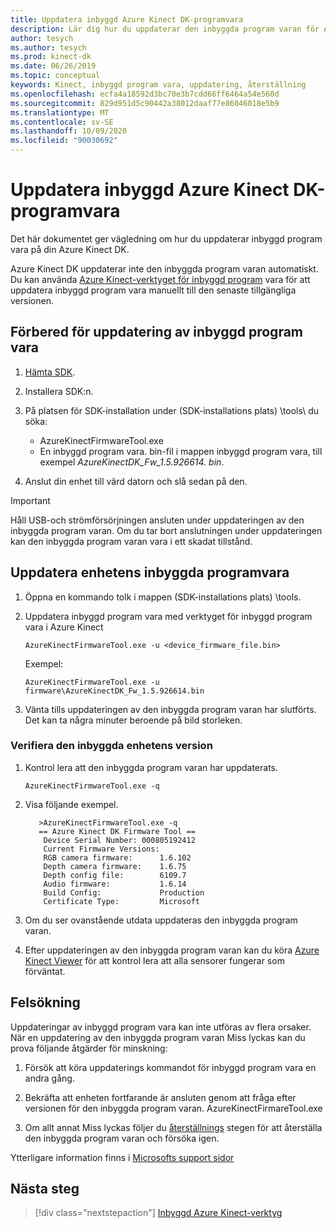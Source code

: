 ```yaml
---
title: Uppdatera inbyggd Azure Kinect DK-programvara
description: Lär dig hur du uppdaterar den inbyggda program varan för Azure Kinects DK med hjälp av Azure Kinects inbyggda program vara.
author: tesych
ms.author: tesych
ms.prod: kinect-dk
ms.date: 06/26/2019
ms.topic: conceptual
keywords: Kinect, inbyggd program vara, uppdatering, återställning
ms.openlocfilehash: ecfa4a18592d3bc70e3b7cdd66ff6464a54e560d
ms.sourcegitcommit: 829d951d5c90442a38012daaf77e86046018e5b9
ms.translationtype: MT
ms.contentlocale: sv-SE
ms.lasthandoff: 10/09/2020
ms.locfileid: "90030692"
---
```

# <a name="update-azure-kinect-dk-firmware"></a>Uppdatera inbyggd Azure Kinect DK-programvara

Det här dokumentet ger vägledning om hur du uppdaterar inbyggd program vara på din Azure Kinect DK.

Azure Kinect DK uppdaterar inte den inbyggda program varan automatiskt. Du kan använda [Azure Kinect-verktyget för inbyggd program](azure-kinect-firmware-tool.md) vara för att uppdatera inbyggd program vara manuellt till den senaste tillgängliga versionen.

## <a name="prepare-for-firmware-update"></a>Förbered för uppdatering av inbyggd program vara

1. [Hämta SDK](sensor-sdk-download.md).
2. Installera SDK:n.
3. På platsen för SDK-installation under (SDK-installations plats) \tools\ du söka:

    - AzureKinectFirmwareTool.exe
    - En inbyggd program vara. bin-fil i mappen inbyggd program vara, till exempel *AzureKinectDK_Fw_1.5.926614. bin*.

4. Anslut din enhet till värd datorn och slå sedan på den.

> [!IMPORTANT]
> Håll USB-och strömförsörjningen ansluten under uppdateringen av den inbyggda program varan. Om du tar bort anslutningen under uppdateringen kan den inbyggda program varan vara i ett skadat tillstånd.

## <a name="update-device-firmware"></a>Uppdatera enhetens inbyggda programvara

1. Öppna en kommando tolk i mappen (SDK-installations plats) \tools\.
2. Uppdatera inbyggd program vara med verktyget för inbyggd program vara i Azure Kinect

    `AzureKinectFirmwareTool.exe -u <device_firmware_file.bin>`

    Exempel:

    `AzureKinectFirmwareTool.exe -u firmware\AzureKinectDK_Fw_1.5.926614.bin`

3. Vänta tills uppdateringen av den inbyggda program varan har slutförts. Det kan ta några minuter beroende på bild storleken.

### <a name="verify-device-firmware-version"></a>Verifiera den inbyggda enhetens version

1. Kontrol lera att den inbyggda program varan har uppdaterats.

    `AzureKinectFirmwareTool.exe -q`

2. Visa följande exempel.

    ```console
       >AzureKinectFirmwareTool.exe -q
       == Azure Kinect DK Firmware Tool ==
        Device Serial Number: 000805192412
        Current Firmware Versions:
        RGB camera firmware:      1.6.102
        Depth camera firmware:    1.6.75
        Depth config file:        6109.7
        Audio firmware:           1.6.14
        Build Config:             Production
        Certificate Type:         Microsoft
    ```

3. Om du ser ovanstående utdata uppdateras den inbyggda program varan.

4. Efter uppdateringen av den inbyggda program varan kan du köra [Azure Kinect Viewer](azure-kinect-viewer.md) för att kontrol lera att alla sensorer fungerar som förväntat.

## <a name="troubleshooting"></a>Felsökning

Uppdateringar av inbyggd program vara kan inte utföras av flera orsaker. När en uppdatering av den inbyggda program varan Miss lyckas kan du prova följande åtgärder för minskning:

1. Försök att köra uppdaterings kommandot för inbyggd program vara en andra gång.

2. Bekräfta att enheten fortfarande är ansluten genom att fråga efter versionen för den inbyggda program varan.        AzureKinectFirmareTool.exe

3. Om allt annat Miss lyckas följer du [återställnings](https://support.microsoft.com/help/4494277/reset-azure-kinect-dk) stegen för att återställa den inbyggda program varan och försöka igen.

Ytterligare information finns i [Microsofts support sidor](https://aka.ms/kinectsupport)

## <a name="next-steps"></a>Nästa steg

> [!div class="nextstepaction"]
>[Inbyggd Azure Kinect-verktyg](azure-kinect-firmware-tool.md)
